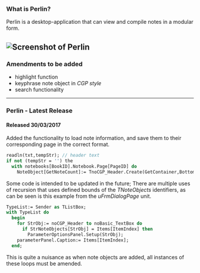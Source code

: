### What is Perlin?

Perlin is a desktop-application that can view and compile notes in a modular form.

![Screenshot of Perlin](https://github.com/ldhmachin/Perlin/blob/master/screenshots/1.PNG)
----
### Amendments to be added

* highlight function
* keyphrase note object in _CGP style_
* search functionality

----
### Perlin - Latest Release
#### Released 30/03/2017

Added the functionality to load note information, and save them to their corresponding page in the correct format.

```pascal
readln(txt,tempStr); // header text
if not (tempStr = '') the
  with notebooks[BookID].Notebook.Page[PageID] do
    NoteObject[GetNoteCount]:= TnoCGP_Header.Create(GetContainer,Bottom,tempStr);
```

Some code is intended to be updated in the future; There are multiple uses of recursion that uses defined bounds of the _TNoteObjects_ identifiers, as can be seen is this example from the _uFrmDialogPage_ unit.

```pascal
TypeList:= Sender as TListBox;
with TypeList do
  begin
    for StrObj:= noCGP_Header to noBasic_TextBox do
      if StrNoteObjects[StrObj] = Items[ItemIndex] then
        ParameterOptionsPanel.Setup(StrObj);
    parameterPanel.Caption:= Items[ItemIndex];
  end; 
```

This is quite a nuisance as when note objects are added, all instances of these loops must be amended. 
